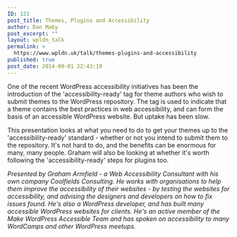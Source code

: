 ```yaml
---
ID: 121
post_title: Themes, Plugins and Accessibility
author: Dan Maby
post_excerpt: ""
layout: wpldn_talk
permalink: >
  https://www.wpldn.uk/talk/themes-plugins-and-accessibility
published: true
post_date: 2014-09-01 22:43:19
---
```

One of the recent WordPress accessibility initiatives has been the introduction of the 'accessibility-ready' tag for theme authors who wish to submit themes to the WordPress repository. The tag is used to indicate that a theme contains the best practices in web accessibility, and can form the basis of an accessible WordPress website.
But uptake has been slow.

This presentation looks at what you need to do to get your themes up to the 'accessibility-ready' standard - whether or not you intend to submit them to the repository. It's not hard to do, and the benefits can be enormous for many, many people. Graham will also be looking at whether it's worth following the 'accessibility-ready' steps for plugins too.

<i>Presented by Graham Armfield - a Web Accessibility Consultant with his own company Coolfields Consulting. He works with organisations to help them improve the accessibility of their websites - by testing the websites for accessibility, and advising the designers and developers on how to fix issues found. He's also a WordPress developer, and has built many accessible WordPress websites for clients. He's an active member of the Make WordPress Accessible Team and has spoken on accessibility to many WordCamps and other WordPress meetups.</i>